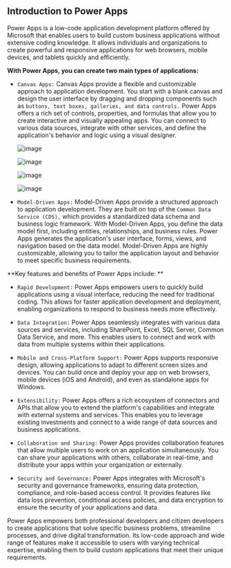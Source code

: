 ## Introduction to Power Apps

Power Apps is a low-code application development platform offered by Microsoft that enables users to build custom business applications without extensive coding knowledge. It allows individuals and organizations to create powerful and responsive applications for web browsers, mobile devices, and tablets quickly and efficiently.

**With Power Apps, you can create two main types of applications:**

+ `Canvas Apps:` Canvas Apps provide a flexible and customizable approach to application development. You start with a blank canvas and design the user interface by dragging and dropping components such as `buttons, text boxes, galleries, and data controls.` Power Apps offers a rich set of controls, properties, and formulas that allow you to create interactive and visually appealing apps. You can connect to various data sources, integrate with other services, and define the application's behavior and logic using a visual designer.

  ![image](https://github.com/adeleke123/Power-Platform/assets/51156057/2d18757e-1af5-458d-a3fe-9f2713f54231)

  ![image](https://github.com/adeleke123/Power-Platform/assets/51156057/4a8b9bba-3237-4f72-87ac-028cc66a6b61)

  ![image](https://github.com/adeleke123/Power-Platform/assets/51156057/dca3d759-2b2d-4143-a596-5e405a0202e2)


  ![image](https://github.com/adeleke123/Power-Platform/assets/51156057/8686fd40-73b2-4ebc-8427-2f68740cd884)





+ `Model-Driven Apps:` Model-Driven Apps provide a structured approach to application development. They are built on top of the `Common Data Service (CDS),` which provides a standardized data schema and business logic framework. With Model-Driven Apps, you define the data model first, including entities, relationships, and business rules. Power Apps generates the application's user interface, forms, views, and navigation based on the data model. Model-Driven Apps are highly customizable, allowing you to tailor the application layout and behavior to meet specific business requirements.

**Key features and benefits of Power Apps include:
**
+ `Rapid Development:` Power Apps empowers users to quickly build applications using a visual interface, reducing the need for traditional coding. This allows for faster application development and deployment, enabling organizations to respond to business needs more effectively.

+ `Data Integration:` Power Apps seamlessly integrates with various data sources and services, including SharePoint, Excel, SQL Server, Common Data Service, and more. This enables users to connect and work with data from multiple systems within their applications.

+ `Mobile and Cross-Platform Support:` Power Apps supports responsive design, allowing applications to adapt to different screen sizes and devices. You can build once and deploy your app on web browsers, mobile devices (iOS and Android), and even as standalone apps for Windows.

+ `Extensibility:` Power Apps offers a rich ecosystem of connectors and APIs that allow you to extend the platform's capabilities and integrate with external systems and services. This enables you to leverage existing investments and connect to a wide range of data sources and business applications.

+ `Collaboration and Sharing:` Power Apps provides collaboration features that allow multiple users to work on an application simultaneously. You can share your applications with others, collaborate in real-time, and distribute your apps within your organization or externally.

+ `Security and Governance:` Power Apps integrates with Microsoft's security and governance frameworks, ensuring data protection, compliance, and role-based access control. It provides features like data loss prevention, conditional access policies, and data encryption to ensure the security of your applications and data.

Power Apps empowers both professional developers and citizen developers to create applications that solve specific business problems, streamline processes, and drive digital transformation. Its low-code approach and wide range of features make it accessible to users with varying technical expertise, enabling them to build custom applications that meet their unique requirements.
